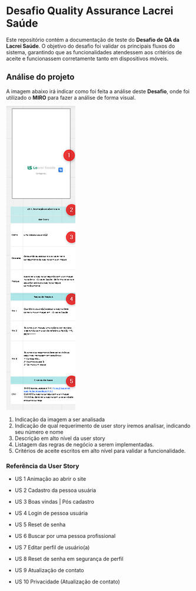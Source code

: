 
# Desafio Quality Assurance Lacrei Saúde

Este repositório contém a documentação de teste do **Desafio de QA da Lacrei Saúde**. O objetivo do desafio foi validar os principais fluxos do sistema, garantindo que as funcionalidades atendessem aos critérios de aceite e funcionassem corretamente tanto em dispositivos móveis.


## Análise do projeto

A imagem abaixo irá indicar como foi feita a análise deste **Desafio**, onde foi utilizado o **MIRO** para fazer a análise de forma visual.

![Referência da análise](/img/ref.png)

1. Indicação da imagem a ser analisada
2. Indicação de qual requerimento de user story iremos analisar, indicando seu número e nome
3. Descrição em alto nível da user story
4. Listagem das regras de negócio a serem implementadas.
5. Critérios de aceite escritos em alto nível para validar a funcionalidade.


### Referência da User Story

- US 1 Animação ao abrir o site
  
- US 2 Cadastro da pessoa usuária
 
- US 3 Boas vindas | Pós cadastro
  
- US 4 Login de pessoa usuária

- US 5 Reset de senha

- US 6 Buscar por uma pessoa profissional

- US 7 Editar perfil de usuário(a)

- US 8 Reset de senha em segurança de perfil

- US 9 Atualização de contato

- US 10 Privacidade (Atualização de contato)

